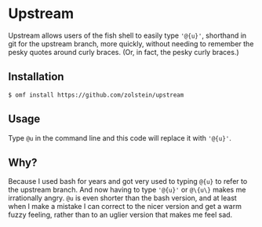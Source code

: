 # Upstream

Upstream allows users of the fish shell to easily type `'@{u}'`, shorthand in git
for the upstream branch, more quickly, without needing to remember the pesky
quotes around curly braces. (Or, in fact, the pesky curly braces.)

## Installation

```fish
$ omf install https://github.com/zolstein/upstream
````

## Usage

Type `@u` in the command line and this code will replace it with `'@{u}'`.

## Why?

Because I used bash for years and got very used to typing `@{u}` to refer to the
upstream branch. And now having to type `'@{u}'` or `@\{u\}` makes me
irrationally angry. `@u` is even shorter than the bash version, and at least
when I make a mistake I can correct to the nicer version and get a warm fuzzy
feeling, rather than to an uglier version that makes me feel sad.
